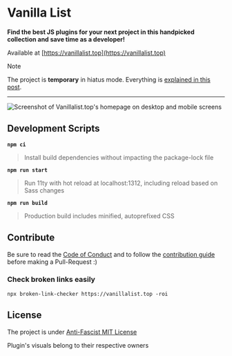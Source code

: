 # Vanilla List

**Find the best JS plugins for your next project in this handpicked collection and save time as a developer!**

Available at [https://vanillalist.top](https://vanillalist.top)

> [!Note]
> The project is **temporary** in hiatus mode. Everything is [explained in this post](https://github.com/GuerillaStudio/vanillalist/discussions/49).

---

![Screenshot of Vanillalist.top's homepage on desktop and mobile screens](screenshot.png)

## Development Scripts

**`npm ci`**

> Install build dependencies without impacting the package-lock file

**`npm run start`**

> Run 11ty with hot reload at localhost:1312, including reload based on Sass changes

**`npm run build`**

> Production build includes minified, autoprefixed CSS

## Contribute

Be sure to read the [Code of Conduct](CODE_OF_CONDUCT.md) and to follow the [contribution guide](CONTRIBUTING.md) before making a Pull-Request :)

### Check broken links easily

```
npx broken-link-checker https://vanillalist.top -roi
```

## License

The project is under [Anti-Fascist MIT License](https://github.com/Laurelai/anti-fascist-mit-license)

Plugin's visuals belong to their respective owners
